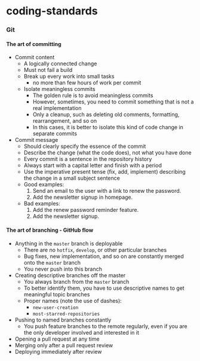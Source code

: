 # coding-standards

### Git

#### The art of committing

 - Commit content
   - A logically connected change
   - Must not fail a build
   - Break up every work into small tasks
     - no more than few hours of work per commit
   - Isolate meaningless commits
     - The golden rule is to avoid meaningless commits
     - However, sometimes, you need to commit something that is not a real implementation
     - Only a cleanup, such as deleting old comments, formatting, rearrangement, and so on
     - In this cases, it is better to isolate this kind of code change in separate commits
 - Commit message
   - Should clearly specify the essence of the commit
   - Describe the change (what the code does), not what you have done
   - Every commit is a sentence in the repository history
   - Always start with a capital letter and finish with a period
   - Use the imperative present tense (fix, add, implement) describing the change in a small subject sentence
   - Good examples:
     1. Send an email to the user with a link to renew the password.
     2. Add the newsletter signup in homepage.
   - Bad examples:
     1. Add the renew password reminder feature.
     2. Add the newsletter signup.

#### The art of branching - GitHub flow

 - Anything in the `master` branch is deployable
   - There are no `hotfix`, `develop`, or other particular branches
   - Bug fixes, new implementation, and so on are constantly merged onto the `master` branch
   - You never push into this branch
 - Creating descriptive branches off the master
   - You always branch from the `master` branch
   - To better identify them, you have to use descriptive names to get meaningful topic branches
   - Proper names (note the use of dashes):
     - `new-user-creation`
     - `most-starred-repositories`
 - Pushing to named branches constantly
   - You push feature branches to the remote regularly, even if you are the only developer involved and interested in it
 - Opening a pull request at any time
 - Merging only after a pull request review
 - Deploying immediately after review
